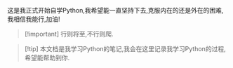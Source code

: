 这是我正式开始自学Python,我希望能一直坚持下去,克服内在的还是外在的困难,我相信我能行,加油!

> [!important] 行则将至,不行则爬.

> [!tip] 本文档是我学习Python的笔记,我会在这里记录我学习Python的过程,希望能帮助到你.


